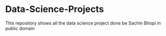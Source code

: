 # Data-Science-Projects
This repository shows all the data science project done be Sachin Bhopi in public domain
